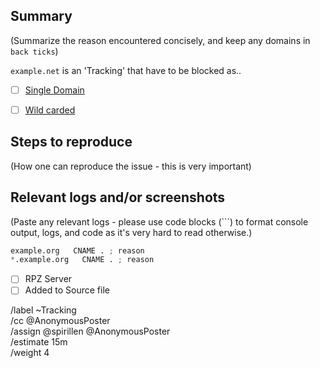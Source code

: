 ## Summary

(Summarize the reason encountered concisely, and keep any domains in 
`back ticks`)

`example.net` is an 'Tracking' that have to be blocked as..

- [ ] [Single Domain](source/tracking/domains.list)
- [ ] [Wild carded](source/tracking/wildcard.list)


## Steps to reproduce

(How one can reproduce the issue - this is very important)



## Relevant logs and/or screenshots

(Paste any relevant logs - please use code blocks (```) to format 
console output, logs, and code as it's very hard to read otherwise.)


```python
example.org   CNAME . ; reason
*.example.org   CNAME . ; reason
```

- [ ] RPZ Server
- [ ] Added to Source file

/label ~Tracking  
/cc @AnonymousPoster  
/assign @spirillen @AnonymousPoster  
/estimate 15m  
/weight 4
